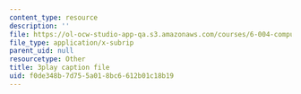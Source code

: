 ```yaml
---
content_type: resource
description: ''
file: https://ol-ocw-studio-app-qa.s3.amazonaws.com/courses/6-004-computation-structures-spring-2017/f0de348b7d755a018bc6612b01c18b19_-bWtembpQjU.vtt
file_type: application/x-subrip
parent_uid: null
resourcetype: Other
title: 3play caption file
uid: f0de348b-7d75-5a01-8bc6-612b01c18b19
---
```

